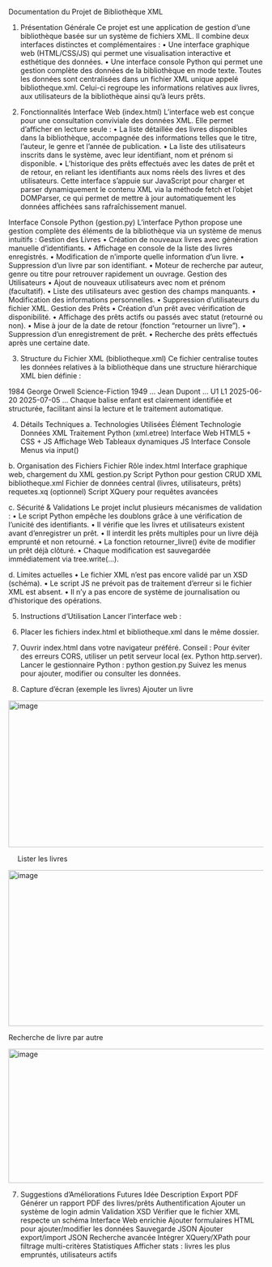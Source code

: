 Documentation du Projet de Bibliothèque XML
1. Présentation Générale
Ce projet est une application de gestion d’une bibliothèque basée sur un système de fichiers XML. Il combine deux interfaces distinctes et complémentaires :
•	Une interface graphique web (HTML/CSS/JS) qui permet une visualisation interactive et esthétique des données.
•	Une interface console Python qui permet une gestion complète des données de la bibliothèque en mode texte.
Toutes les données sont centralisées dans un fichier XML unique appelé bibliotheque.xml. Celui-ci regroupe les informations relatives aux livres, aux utilisateurs de la bibliothèque ainsi qu’à leurs prêts.

2. Fonctionnalités
 Interface Web (index.html)
L’interface web est conçue pour une consultation conviviale des données XML. Elle permet d’afficher en lecture seule :
•	La liste détaillée des livres disponibles dans la bibliothèque, accompagnée des informations telles que le titre, l’auteur, le genre et l’année de publication.
•	La liste des utilisateurs inscrits dans le système, avec leur identifiant, nom et prénom si disponible.
•	L’historique des prêts effectués avec les dates de prêt et de retour, en reliant les identifiants aux noms réels des livres et des utilisateurs.
Cette interface s’appuie sur JavaScript pour charger et parser dynamiquement le contenu XML via la méthode fetch et l’objet DOMParser, ce qui permet de mettre à jour automatiquement les données affichées sans rafraîchissement manuel.

Interface Console Python (gestion.py)
L’interface Python propose une gestion complète des éléments de la bibliothèque via un système de menus intuitifs :
Gestion des Livres
•	Création de nouveaux livres avec génération manuelle d’identifiants.
•	Affichage en console de la liste des livres enregistrés.
•	Modification de n’importe quelle information d’un livre.
•	Suppression d’un livre par son identifiant.
•	Moteur de recherche par auteur, genre ou titre pour retrouver rapidement un ouvrage.
Gestion des Utilisateurs
•	Ajout de nouveaux utilisateurs avec nom et prénom (facultatif).
•	Liste des utilisateurs avec gestion des champs manquants.
•	Modification des informations personnelles.
•	Suppression d’utilisateurs du fichier XML.
 Gestion des Prêts
•	Création d’un prêt avec vérification de disponibilité.
•	Affichage des prêts actifs ou passés avec statut (retourné ou non).
•	Mise à jour de la date de retour (fonction “retourner un livre”).
•	Suppression d’un enregistrement de prêt.
•	Recherche des prêts effectués après une certaine date.

3. Structure du Fichier XML (bibliotheque.xml)
Ce fichier centralise toutes les données relatives à la bibliothèque dans une structure hiérarchique XML bien définie :
<bibliotheque>
  <livres>
    <livre id="L1">
      <titre>1984</titre>
      <auteur>George Orwell</auteur>
      <genre>Science-Fiction</genre>
      <annee>1949</annee>
    </livre>
    ...
  </livres>
  <utilisateurs>
    <utilisateur id="U1">
      <prenom>Jean</prenom>
      <nom>Dupont</nom>
    </utilisateur>
    ...
  </utilisateurs>
  <prets>
    <pret id="P1">
      <id_utilisateur>U1</id_utilisateur>
      <id_livre>L1</id_livre>
      <date_pret>2025-06-20</date_pret>
      <date_retour>2025-07-05</date_retour>
    </pret>
    ...
  </prets>
</bibliotheque>
Chaque balise enfant est clairement identifiée et structurée, facilitant ainsi la lecture et le traitement automatique.

4. Détails Techniques
a. Technologies Utilisées
Élément	Technologie
Données	XML
Traitement	Python (xml.etree)
Interface Web	HTML5 + CSS + JS
Affichage Web	Tableaux dynamiques JS
Interface Console	Menus via input()

b. Organisation des Fichiers
Fichier	Rôle
index.html	Interface graphique web, chargement du XML
gestion.py	Script Python pour gestion CRUD XML
bibliotheque.xml	Fichier de données central (livres, utilisateurs, prêts)
requetes.xq	(optionnel) Script XQuery pour requêtes avancées

c. Sécurité & Validations
Le projet inclut plusieurs mécanismes de validation :
•	Le script Python empêche les doublons grâce à une vérification de l’unicité des identifiants.
•	Il vérifie que les livres et utilisateurs existent avant d’enregistrer un prêt.
•	Il interdit les prêts multiples pour un livre déjà emprunté et non retourné.
•	La fonction retourner_livre() évite de modifier un prêt déjà clôturé.
•	Chaque modification est sauvegardée immédiatement via tree.write(...).

d. Limites actuelles
•	Le fichier XML n’est pas encore validé par un XSD (schéma).
•	Le script JS ne prévoit pas de traitement d’erreur si le fichier XML est absent.
•	Il n’y a pas encore de système de journalisation ou d’historique des opérations.

5. Instructions d’Utilisation
 Lancer l’interface web :
1.	Placer les fichiers index.html et bibliotheque.xml dans le même dossier.
2.	Ouvrir index.html dans votre navigateur préféré.
Conseil : Pour éviter des erreurs CORS, utiliser un petit serveur local (ex. Python http.server).
 Lancer le gestionnaire Python :
python gestion.py
Suivez les menus pour ajouter, modifier ou consulter les données.

6. Capture d’écran (exemple les livres)
Ajouter un livre
 <img width="980" height="290" alt="image" src="https://github.com/user-attachments/assets/a32014c0-63f7-48e6-8697-1bf0ce2b6414" />

 
Lister les livres

<img width="980" height="308" alt="image" src="https://github.com/user-attachments/assets/42e06e64-f612-40f4-9805-23898619e476" />

 
Recherche de livre par autre

<img width="980" height="265" alt="image" src="https://github.com/user-attachments/assets/b6e9265b-0b2e-4433-81a6-b5a736dc8d89" />

 
7. Suggestions d’Améliorations Futures
Idée	Description
Export PDF	Générer un rapport PDF des livres/prêts
Authentification	Ajouter un système de login admin
Validation XSD	Vérifier que le fichier XML respecte un schéma
Interface Web enrichie	Ajouter formulaires HTML pour ajouter/modifier les données
Sauvegarde JSON	Ajouter export/import JSON
Recherche avancée	Intégrer XQuery/XPath pour filtrage multi-critères
Statistiques	Afficher stats : livres les plus empruntés, utilisateurs actifs



